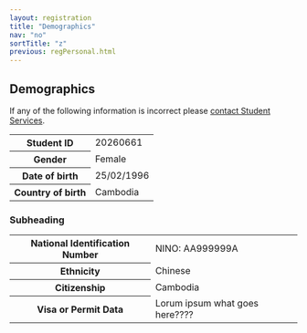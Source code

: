```yaml
---
layout: registration
title: "Demographics"
nav: "no"
sortTitle: "z"
previous: regPersonal.html
---
```


## Demographics

If any of the following information is incorrect please [contact Student Services](https://www.nottingham.ac.uk/studentservices/).


<table class="table table-sm notFullWidth">
  <tbody>
    <tr>
      <th scope="row">Student ID</th>
      <td>20260661</td>
    </tr>
    <tr>
      <th scope="row">Gender</th>
      <td>Female</td>
    </tr>
    <tr>
      <th scope="row">Date of birth</th>
      <td>25/02/1996</td>
    </tr>
    <tr>
      <th scope="row">Country of birth</th>
      <td>Cambodia</td>
    </tr>    
  </tbody>
</table>


<h3>Subheading</h3>

<table class="table table-sm notFullWidth">
  <tbody>
    <tr>
      <th scope="row">National Identification Number</th>
      <td>NINO: AA999999A</td>
    </tr>
    <tr>
      <th scope="row">Ethnicity</th>
      <td>Chinese</td>
    </tr>
    <tr>
      <th scope="row">Citizenship</th>
      <td>Cambodia</td>
    </tr>
    <tr>
      <th scope="row">Visa or Permit Data</th>
      <td>Lorum ipsum what goes here????</td>
    </tr>    
  </tbody>
</table>
